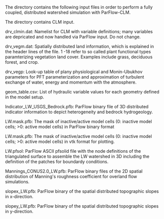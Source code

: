 The directory contains the following input files in order to perform a fully coupled, distributed watershed simulation with ParFlow-CLM.

The directory contains CLM input.

drv_clmin.dat: Namelist for CLM with variable definitions; many variables are depricated and now handled via ParFlow input. Do not change.

drv_vegm.dat: Spatially distributed land information, which is explained in the header lines of the file. 1 -18 refer to so called plant functional types paramterizing vegetation land cover. Examples include grass, deciduous forest, and crop.

drv_vegp: Look-up table of plany physiological and Monin-Ubukhov parameters for PFT parameterization and approximation of turbulent exchange of water, energy and momentum with the atmosphere.  

geom_table.csv: List of hydraulic variable values for each geometry defined in the model setup.

Indicator_LW_USGS_Bedrock.pfb: ParFlow binary file of 3D distributed indicator information to depict heterogeneity and bedrock hydrogeology.

LW.mask.pfb: The mask of inactive/active model cells (0: inactive model cells; >0: active model cells) in ParFlow binary format

LW.mask.pfb: The mask of inactive/active model cells (0: inactive model cells; >0: active model cells) in vtk format for plotting.

LW.pfsol: ParFlow ASCII pfsolid file with the node definitions of the triangulated surface to assemble the LW watershed in 3D including the definition of the patches for boundardy conditions.

Mannings_CONUS2.0_LW.pfb: ParFlow binary files of the 2D spatial distribution of Manning's roughness coefficient for overland flow simulations.

slopex_LW.pfb: ParFlow binary of the spatial distributed topographic slopes in x-direction.

slopey_LW.pfb: ParFlow binary of the spatial distributed topographic slopes in y-direction.


